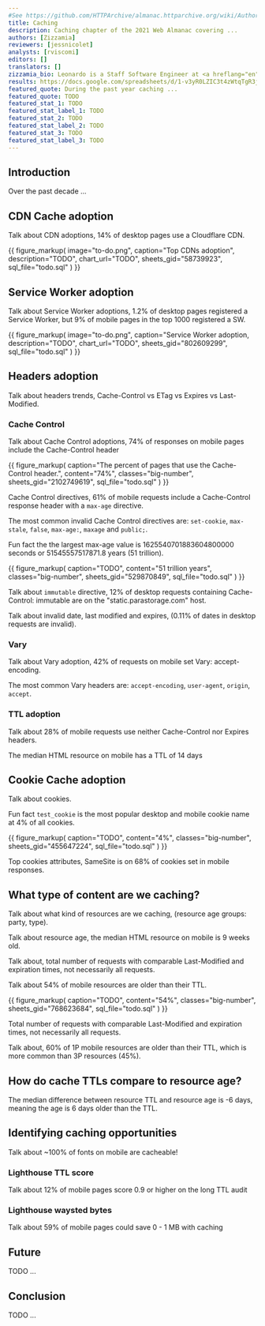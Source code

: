```yaml
---
#See https://github.com/HTTPArchive/almanac.httparchive.org/wiki/Authors'-Guide#metadata-to-add-at-the-top-of-your-chapters
title: Caching
description: Caching chapter of the 2021 Web Almanac covering ...
authors: [Zizzamia]
reviewers: [jessnicolet]
analysts: [rviscomi]
editors: []
translators: []
zizzamia_bio: Leonardo is a Staff Software Engineer at <a hreflang="en" href="https://www.coinbase.com/">Coinbase</a>, leading initiatives that enable product engineers to ship the highest quality applications in the world at scale. He curates the <a hreflang="en" href="https://ngrome.io">NGRome Conference</a>. Leo also maintains the <a hreflang="en" href="https://github.com/Zizzamia/perfume.js">Perfume.js</a> library, which helps companies prioritize roadmaps and make better business decisions through performance analytics.
results: https://docs.google.com/spreadsheets/d/1-v3yR0LZIC3t4zWtqTgR3jJsKjjRMP-HATU2caP8e2c/
featured_quote: During the past year caching ...
featured_quote: TODO
featured_stat_1: TODO
featured_stat_label_1: TODO
featured_stat_2: TODO
featured_stat_label_2: TODO
featured_stat_3: TODO
featured_stat_label_3: TODO
---
```


## Introduction

Over the past decade ...


## CDN Cache adoption

Talk about CDN adoptions, 14% of desktop pages use a Cloudflare CDN.

{{ figure_markup(
  image="to-do.png",
  caption="Top CDNs adoption",
  description="TODO",
  chart_url="TODO",
  sheets_gid="58739923",
  sql_file="todo.sql"
) }}

## Service Worker adoption

Talk about Service Worker adoptions, 1.2% of desktop pages registered a Service Worker, but 9% of mobile pages in the top 1000 registered a SW.

{{ figure_markup(
  image="to-do.png",
  caption="Service Worker adoption,
  description="TODO",
  chart_url="TODO",
  sheets_gid="802609299",
  sql_file="todo.sql"
) }}

## Headers adoption

Talk about headers trends, Cache-Control vs ETag vs Expires vs Last-Modified.

### Cache Control

Talk about Cache Control adoptions, 74% of responses on mobile pages include the Cache-Control header

{{ figure_markup(
  caption="The percent of pages that use the Cache-Control header.",
  content="74%",
  classes="big-number",
  sheets_gid="2102749619",
  sql_file="todo.sql"
) }}

Cache Control directives, 61% of mobile requests include a Cache-Control response header with a `max-age` directive.

The most common invalid Cache Control directives are: `set-cookie`, `max-stale`, `false`, `max-age:`, `maxage` and `public;`.

Fun fact the the largest max-age value is 1625540701883604800000 seconds or 51545557517871.8 years (51 trillion).

{{ figure_markup(
  caption="TODO",
  content="51 trillion years",
  classes="big-number",
  sheets_gid="529870849",
  sql_file="todo.sql"
) }}

Talk about `immutable` directive, 12% of desktop requests containing Cache-Control: immutable are on the "static.parastorage.com" host.

Talk about invalid date, last modified and expires, (0.11% of dates in desktop requests are invalid).

### Vary

Talk about Vary adoption, 42% of requests on mobile set Vary: accept-encoding.

The most common Vary headers are: `accept-encoding`, `user-agent`, `origin`, `accept`.

### TTL adoption

Talk about 28% of mobile requests use neither Cache-Control nor Expires headers.

The median HTML resource on mobile has a TTL of 14 days

## Cookie Cache adoption

Talk about cookies.

Fun fact `test_cookie` is the most popular desktop and mobile cookie name at 4% of all cookies.

{{ figure_markup(
  caption="TODO",
  content="4%",
  classes="big-number",
  sheets_gid="455647224",
  sql_file="todo.sql"
) }}

Top cookies attributes, SameSite is on 68% of cookies set in mobile responses.

## What type of content are we caching?

Talk about what kind of resources are we caching, (resource age groups: party, type).

Talk about resource age, the median HTML resource on mobile is 9 weeks old.

Talk about, total number of requests with comparable Last-Modified and expiration times, not necessarily all requests.

Talk about 54% of mobile resources are older than their TTL.

{{ figure_markup(
  caption="TODO",
  content="54%",
  classes="big-number",
  sheets_gid="768623684",
  sql_file="todo.sql"
) }}

Total number of requests with comparable Last-Modified and expiration times, not necessarily all requests.

Talk about, 60% of 1P mobile resources are older than their TTL, which is more common than 3P resources (45%).

## How do cache TTLs compare to resource age?

The median difference between resource TTL and resource age is -6 days, meaning the age is 6 days older than the TTL.

## Identifying caching opportunities

Talk about ~100% of fonts on mobile are cacheable!

### Lighthouse TTL score
Talk about 12% of mobile pages score 0.9 or higher on the long TTL audit

### Lighthouse waysted bytes
Talk about 59% of mobile pages could save 0 - 1 MB with caching

## Future

TODO ...


## Conclusion

TODO ...
